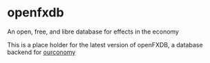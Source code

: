# openfxdb
An open, free, and libre database for effects in the economy

This is a place holder for the latest version of openFXDB, a database backend for [ourconomy](https://github.com/ourconomy/ourconomy)
